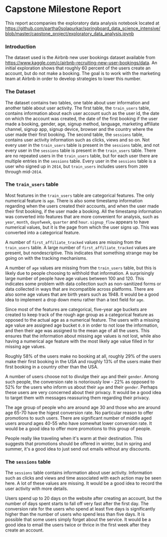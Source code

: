 # Capstone Milestone Report

This report accompanies the exploratory data analysis notebook located at https://github.com/partha0solapurkar/springboard_data_science_intensive/blob/master/capstone_project/exploratory_data_analysis.ipynb

### Introduction
The dataset used is the Airbnb new user bookings dataset available from https://www.kaggle.com/c/airbnb-recruiting-new-user-bookings/data. An initial exploration shows that roughly 60 percent of the users create an account, but do not make a booking. The goal is to work with the marketing team at Airbnb in order to develop strategies to lower this number. 

### The Dataset
The dataset contains two tables, one table about user information and another table about user activity. The first table, the `train_users` table, contains information about each user account such as the user id, the date on which the account was created, the date of the first booking if the user made a booking, gender, age, signup method, language, marketing affiliate channel, signup app, signup device, browser and the country where the user made their first booking. The second table, the `sessions` table, contains user activity information such as clicks, views and so on. Not every user in the `train_users` table is present in the `sessions` table, and not every user in the `sessions` table is present in the `train_users` table. There are no repeated users in the `train_users` table, but for each user there are multiple entries in the `sessions` table. Every user in the `sessions` table is a user who signed up in `2014`, but `train_users` includes users from `2009` through mid-`2014`.

### The `train_users` table
Most features in the `train_users` table are categorical features. The only numerical feature is `age`. There is also some timestamp information regarding when the users created their accounts, and when the user made their first booking, if the user made a booking. All the timestamp information was converted into features that are more convenient for analysis, such as `year`, `month`, `dayofweek`, `quarter` and `hour`. `signup_flow` appears to have numerical values, but it is the page from which the user signs up. This was converted into a categorical feature. 

A number of `first_affiliate_tracked` values are missing from the `train_users` table. A large number of `first_affiliate_tracked` values are present, but nondescriptive. This indicates that something strange may be going on with the tracking mechanisms. 

A number of `age` values are missing from the `train_users` table, but this is likely due to people choosing to withhold that information. A surprisingly large number of people have age values between 100 and 120. This indicates some problem with data collection such as non-sanitized forms or data collected in ways that are incompatible across platforms. There are also some age values that are birth years such as 1948. It would be a good idea to implement a drop down menu rather than a text field for `age`. 

Since most of the features are categorical, five-year age buckets are created to keep track of the rough age group as a categorical feature as opposed to the actual age as a numerical feature. The users with a missing age value are assigned age bucket `0.0` in order to not lose the information, and then their age was assigned to the mean age of all the users. This ensures that the information about missing age values is not lost, while also having a numerical age feature with the most likely age value filled in for missing age values. 

Roughly 58% of the users make no booking at all, roughly 29% of the users make their first booking in the USA and roughly 13% of the users make their first booking in a country other than the USA. 

A number of users choose not to divulge their `age` and their `gender`. Among such people, the conversion rate is notoriously low - 22% as opposed to 52% for the users who inform us about their `age` and their `gender`. Perhaps these users are very concerned about their privacy. It would be a good idea to target them with messages reassuring them regarding their privacy. 

The age group of people who are around age 30 and those who are around age 65-70 have the higest conversion rate. No particular reason to offer promotions to such users. There are significant number of middle aged users around ages 40-55 who have somewhat lower conversion rate. It would be a good idea to offer more promotions to this group of people.

People really like traveling when it's warm at their destination. This suggests that promotions should be offered in winter, but in spring and summer, it's a good idea to just send out emails without any discounts. 

### The `sessions` table
The `sessions` table contains information about user activity. Information such as clicks and views and time associated with each action may be seen here. A lot of these values are missing. It would be a good idea to record the user activity with more details.

Users spend up to 20 days on the website after creating an account, but the number of days spent starts to fall off very fast after the first day. The conversion rate for the users who spend at least five days is significantly higher than the number of users who spend less than five days. It is possible that some users simply forget about the service. It would be a good idea to email the users twice or thrice in the first week after they create an account. 